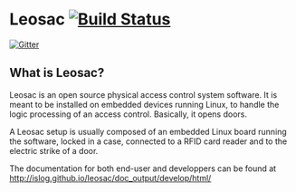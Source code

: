 # Leosac [![Build Status](https://travis-ci.org/islog/leosac.png?branch=develop)](https://travis-ci.org/islog/leosac)

[![Gitter](https://badges.gitter.im/Join%20Chat.svg)](https://gitter.im/islog/leosac?utm_source=badge&utm_medium=badge&utm_campaign=pr-badge&utm_content=badge)

## What is Leosac?

Leosac is an open source physical access control system software. It is meant to be installed on embedded devices running Linux, to handle the logic processing of an access control. Basically, it opens doors.

A Leosac setup is usually composed of an embedded Linux board running the software, locked in a case, connected to a RFID card reader and to the electric strike of a door. 

The documentation for both end-user and developpers can be found at http://islog.github.io/leosac/doc_output/develop/html/
